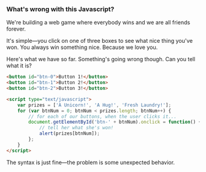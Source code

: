 ### What's wrong with this Javascript?

We're building a web game where everybody wins and we are all friends forever.

It's simple—you click on one of three boxes to see what nice thing you've won. You always win 
something nice. Because we love you.

Here's what we have so far. Something's going wrong though. Can you tell what it is?

```html
<button id="btn-0">Button 1!</button>
<button id="btn-1">Button 2!</button>
<button id="btn-2">Button 3!</button>

<script type="text/javascript">
    var prizes = ['A Unicorn!', 'A Hug!', 'Fresh Laundry!'];
    for (var btnNum = 0; btnNum < prizes.length; btnNum++) {
        // for each of our buttons, when the user clicks it...
        document.getElementById('btn-' + btnNum).onclick = function() {
            // tell her what she's won!
            alert(prizes[btnNum]);
        };
    }
</script>
```

The syntax is just fine—the problem is some unexpected behavior.
